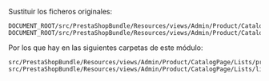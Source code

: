 
Sustituir los ficheros originales:
```
DOCUMENT_ROOT/src/PrestaShopBundle/Resources/views/Admin/Product/CatalogPage/Lists/products_table.html.twig
DOCUMENT_ROOT/src/PrestaShopBundle/Resources/views/Admin/Product/CatalogPage/Lists/list.html.twig
```
Por los que hay en las siguientes carpetas de este módulo:
```
src/PrestaShopBundle/Resources/views/Admin/Product/CatalogPage/Lists/products_table.html.twig
src/PrestaShopBundle/Resources/views/Admin/Product/CatalogPage/Lists/list.html.twig
```